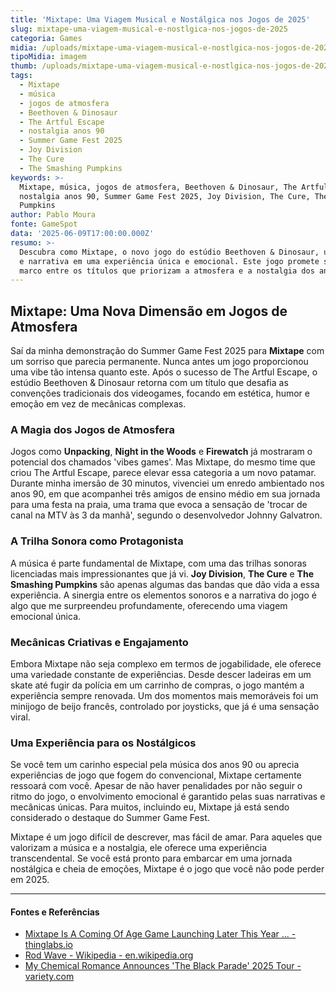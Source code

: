 ```yaml
---
title: 'Mixtape: Uma Viagem Musical e Nostálgica nos Jogos de 2025'
slug: mixtape-uma-viagem-musical-e-nostlgica-nos-jogos-de-2025
categoria: Games
midia: /uploads/mixtape-uma-viagem-musical-e-nostlgica-nos-jogos-de-2025-thumb.jpg
tipoMidia: imagem
thumb: /uploads/mixtape-uma-viagem-musical-e-nostlgica-nos-jogos-de-2025-thumb.jpg
tags:
  - Mixtape
  - música
  - jogos de atmosfera
  - Beethoven & Dinosaur
  - The Artful Escape
  - nostalgia anos 90
  - Summer Game Fest 2025
  - Joy Division
  - The Cure
  - The Smashing Pumpkins
keywords: >-
  Mixtape, música, jogos de atmosfera, Beethoven & Dinosaur, The Artful Escape,
  nostalgia anos 90, Summer Game Fest 2025, Joy Division, The Cure, The Smashing
  Pumpkins
author: Pablo Moura
fonte: GameSpot
data: '2025-06-09T17:00:00.000Z'
resumo: >-
  Descubra como Mixtape, o novo jogo do estúdio Beethoven & Dinosaur, une música
  e narrativa em uma experiência única e emocional. Este jogo promete ser um
  marco entre os títulos que priorizam a atmosfera e a nostalgia dos anos 90.
---
```


## Mixtape: Uma Nova Dimensão em Jogos de Atmosfera

Saí da minha demonstração do Summer Game Fest 2025 para **Mixtape** com um sorriso que parecia permanente. Nunca antes um jogo proporcionou uma vibe tão intensa quanto este. Após o sucesso de The Artful Escape, o estúdio Beethoven & Dinosaur retorna com um título que desafia as convenções tradicionais dos videogames, focando em estética, humor e emoção em vez de mecânicas complexas.

### A Magia dos Jogos de Atmosfera

Jogos como **Unpacking**, **Night in the Woods** e **Firewatch** já mostraram o potencial dos chamados 'vibes games'. Mas Mixtape, do mesmo time que criou The Artful Escape, parece elevar essa categoria a um novo patamar. Durante minha imersão de 30 minutos, vivenciei um enredo ambientado nos anos 90, em que acompanhei três amigos de ensino médio em sua jornada para uma festa na praia, uma trama que evoca a sensação de 'trocar de canal na MTV às 3 da manhã', segundo o desenvolvedor Johnny Galvatron.

### A Trilha Sonora como Protagonista

A música é parte fundamental de Mixtape, com uma das trilhas sonoras licenciadas mais impressionantes que já vi. **Joy Division**, **The Cure** e **The Smashing Pumpkins** são apenas algumas das bandas que dão vida a essa experiência. A sinergia entre os elementos sonoros e a narrativa do jogo é algo que me surpreendeu profundamente, oferecendo uma viagem emocional única.

### Mecânicas Criativas e Engajamento

Embora Mixtape não seja complexo em termos de jogabilidade, ele oferece uma variedade constante de experiências. Desde descer ladeiras em um skate até fugir da polícia em um carrinho de compras, o jogo mantém a experiência sempre renovada. Um dos momentos mais memoráveis foi um minijogo de beijo francês, controlado por joysticks, que já é uma sensação viral.

### Uma Experiência para os Nostálgicos

Se você tem um carinho especial pela música dos anos 90 ou aprecia experiências de jogo que fogem do convencional, Mixtape certamente ressoará com você. Apesar de não haver penalidades por não seguir o ritmo do jogo, o envolvimento emocional é garantido pelas suas narrativas e mecânicas únicas. Para muitos, incluindo eu, Mixtape já está sendo considerado o destaque do Summer Game Fest.

Mixtape é um jogo difícil de descrever, mas fácil de amar. Para aqueles que valorizam a música e a nostalgia, ele oferece uma experiência transcendental. Se você está pronto para embarcar em uma jornada nostálgica e cheia de emoções, Mixtape é o jogo que você não pode perder em 2025.

---

#### Fontes e Referências

- [Mixtape Is A Coming Of Age Game Launching Later This Year ... - thinglabs.io](https://thinglabs.io/mixtape-game)
- [Rod Wave - Wikipedia - en.wikipedia.org](https://en.wikipedia.org/wiki/Rod_Wave)
- [My Chemical Romance Announces 'The Black Parade' 2025 Tour - variety.com](https://variety.com/2024/music/news/my-chemical-romance-the-black-parade-2025-tour-1236207984/)
